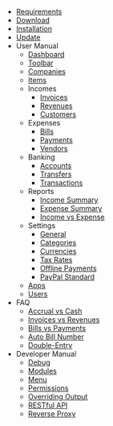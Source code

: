 * [Requirements](requirements)
* [Download](download)
* [Installation](installation)
* [Update](update)
* User Manual
	* [Dashboard](user-manual/dashboard)
	* [Toolbar](user-manual/toolbar)
	* [Companies](user-manual/companies)
	* [Items](user-manual/items)
	* Incomes
		* [Invoices](user-manual/incomes/invoices)
		* [Revenues](user-manual/incomes/revenues)
		* [Customers](user-manual/incomes/customers)
	* Expenses
		* [Bills](user-manual/expenses/bills)
		* [Payments](user-manual/expenses/payments)
		* [Vendors](user-manual/expenses/vendors)
	* Banking
		* [Accounts](user-manual/banking/accounts)
		* [Transfers](user-manual/banking/transfers)
		* [Transactions](user-manual/banking/transactions)
	* Reports
		* [Income Summary](user-manual/reports/income-summary)
		* [Expense Summary](user-manual/reports/expense-summary)
		* [Income vs Expense](user-manual/reports/income-vs-expense)
	* Settings
		* [General](user-manual/settings/general)
		* [Categories](user-manual/settings/categories)
		* [Currencies](user-manual/settings/currencies)
		* [Tax Rates](user-manual/settings/taxes)
		* [Offline Payments](user-manual/settings/offline-payments)
		* [PayPal Standard](user-manual/settings/paypal-standard)
	* [Apps](user-manual/apps)
	* [Users](user-manual/auth/users)
* FAQ
    * [Accrual vs Cash](faq/accrual-vs-cash)
    * [Invoices vs Revenues](faq/invoices-vs-revenues)
    * [Bills vs Payments](faq/bills-vs-payments)
    * [Auto Bill Number](faq/auto-bill-number)
    * [Double-Entry](faq/double-entry-accounting)
* Developer Manual
    * [Debug](developer-manual/debug)
    * [Modules](developer-manual/modules)
    * [Menu](developer-manual/menu)
    * [Permissions](developer-manual/permissions)
    * [Overriding Output](developer-manual/overriding-output)
    * [RESTful API](developer-manual/restful-api)
    * [Reverse Proxy](developer-manual/reverse-proxy)